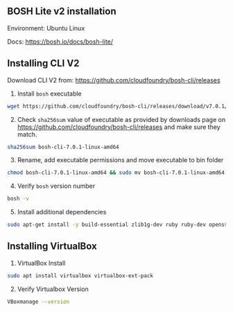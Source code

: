 ## BOSH Lite v2 installation

Environment: Ubuntu Linux

Docs: https://bosh.io/docs/bosh-lite/

## Installing CLI V2
Download CLI V2 from: https://github.com/cloudfoundry/bosh-cli/releases

1. Install `bosh` executable

```bash
wget https://github.com/cloudfoundry/bosh-cli/releases/download/v7.0.1/bosh-cli-7.0.1-linux-amd64
```

2. Check `sha256sum` value of executable as provided by downloads page on  https://github.com/cloudfoundry/bosh-cli/releases and make sure they match.

```bash
sha256sum bosh-cli-7.0.1-linux-amd64
```

3. Rename, add executable permissions and move executable to bin folder

```bash
chmod bosh-cli-7.0.1-linux-amd64 && sudo mv bosh-cli-7.0.1-linux-amd64 bosh && sudo mv bosh /usr/bin
```

4. Verify `bosh` version number

```bash
bosh -v
```

5. Install additional dependencies

```bash
sudo apt-get install -y build-essential zlib1g-dev ruby ruby-dev openssl libxslt1-dev libxml2-dev libssl-dev libreadline-dev libyaml-dev libsqlite3-dev sqlite3
```

## Installing VirtualBox
1. VirtualBox Install

```bash
sudo apt install virtualbox virtualbox-ext-pack
```

2. Verify Virtualbox Version
```bash
VBoxmanage --version
```
